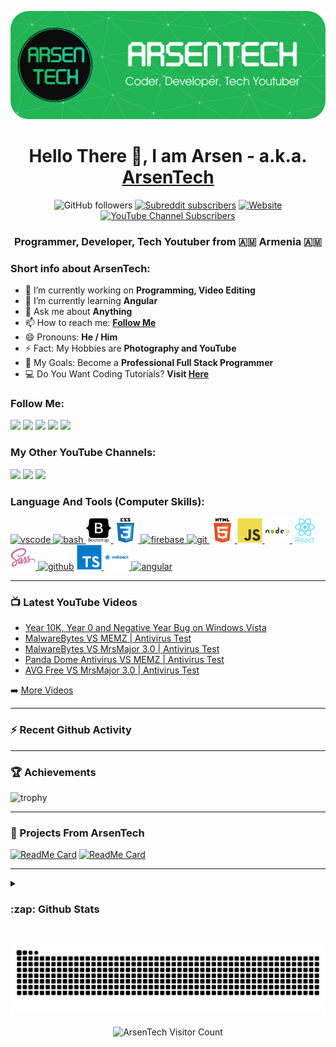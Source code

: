 ![Header](https://github.com/ArsenTech/ArsenTech/blob/main/assets/header-img.png)

<h1 align="center">Hello There 👋, I am Arsen - a.k.a. <a href="https://arsentech.github.io/">ArsenTech</a></h1>

<p align="center">
<img alt="GitHub followers" src="https://img.shields.io/github/followers/ArsenTech?color=black&label=Github%20Followers&logo=Github&logoColor=white&style=for-the-badge">
<a href="https://www.reddit.com/r/ArsenTech" target="_blank"><img alt="Subreddit subscribers" src="https://img.shields.io/reddit/subreddit-subscribers/ArsenTech?style=for-the-badge" /></a>
<a href="https://arsentech.github.io" target="_blank"><img alt="Website" src="https://img.shields.io/website?down_color=dc3545&down_message=Offline&label=ArsenTech%27s%20Website&style=for-the-badge&up_color=22b455&up_message=Online&url=https%3A%2F%2Farsentech.github.io"></a>
<a href="https://www.youtube.com/channel/UCrtH0g6NE8tW5VIEgDySYtg" target="_blank"><img alt="YouTube Channel Subscribers" src="https://img.shields.io/youtube/channel/subscribers/UCrtH0g6NE8tW5VIEgDySYtg?color=ff0000&style=for-the-badge"></a>
</p>

<h3 align="center">Programmer, Developer, Tech Youtuber from 🇦🇲 Armenia 🇦🇲</h3>

### Short info about ArsenTech:
- 🔭 I’m currently working on **Programming, Video Editing**
- 🌱 I’m currently learning **Angular**
- 💬 Ask me about **Anything**
- 📫 How to reach me: **[Follow Me](#follow-me)**
- 😄 Pronouns: **He / Him**
- ⚡ Fact: My Hobbies are **Photography and YouTube**
- 🥅 My Goals: Become a **Professional Full Stack Programmer**
- 💻 Do You Want Coding Tutorials? **Visit [Here](https://www.youtube.com/channel/UCl52C6cFR1McvN1fAdsxdkA)**

### Follow Me:
<a href="https://www.youtube.com/channel/UCrtH0g6NE8tW5VIEgDySYtg" target="_blank"><img src="https://img.shields.io/badge/ArsenTech%20-222222.svg?&style=for-the-badge&logo=YouTube&logoColor=%23FF0000"/></a>
<a href="https://scratch.mit.edu/users/ArsenTech/" target="_blank"><img src="https://img.shields.io/badge/-ArsenTech-222222?style=for-the-badge&logo=scratch&logoColor=orange"></a>
<a href="https://www.reddit.com/user/ArsenTech" target="_blank"><img src="https://img.shields.io/badge/-ArsenTech-222222?style=for-the-badge&logo=reddit&logoColor=FF4500"></a>
<a href="https://codepen.io/ArsenJS" target="_blank"><img src="https://img.shields.io/badge/-ArsenJS-222222?style=for-the-badge&logo=codepen&logoColor=white"></a>
<a href="https://www.deviantart.com/arsen2005" target="_blank"><img src="https://img.shields.io/badge/-Arsen2005-222222?style=for-the-badge&logo=deviantart&logoColor=05cc46"></a>

### My Other YouTube Channels:
<a href="https://www.youtube.com/channel/UCvLf-YuBTmfSrB47_YARHsA" target="_blank"><img src="https://img.shields.io/badge/ArsenTech%20Shorts-222222.svg?&style=for-the-badge&logo=YouTube&logoColor=%23FF0000"/></a>
<a href="https://www.youtube.com/channel/UChjvr_TFywsE23UPlwd-wFQ" target="_blank"><img src="https://img.shields.io/badge/More%20ArsenTech-222222.svg?&style=for-the-badge&logo=YouTube&logoColor=%23FF0000"/></a>
<a href="https://www.youtube.com/channel/UCl52C6cFR1McvN1fAdsxdkA" target="_blank"><img src="https://img.shields.io/badge/Coding%20With%20ArsenTech-222222.svg?&style=for-the-badge&logo=YouTube&logoColor=%23FF0000"/></a>

### Language And Tools (Computer Skills):
<p align="left"> <a href="https://code.visualstudio.com/" target="_blank" rel="noreferrer"><img src="https://user-images.githubusercontent.com/62609185/97418448-43ae2200-1922-11eb-8906-bb03fdf14932.png" alt="vscode" width="40" height="40"/></a><a href="https://www.gnu.org/software/bash/" target="_blank" rel="noreferrer"> <img src="https://www.vectorlogo.zone/logos/gnu_bash/gnu_bash-icon.svg" alt="bash" width="40" height="40"/> </a> <a href="https://getbootstrap.com" target="_blank" rel="noreferrer"> <img src="https://raw.githubusercontent.com/devicons/devicon/master/icons/bootstrap/bootstrap-plain-wordmark.svg" alt="bootstrap" width="40" height="40"/> </a> <a href="https://www.w3schools.com/css/" target="_blank" rel="noreferrer"> <img src="https://raw.githubusercontent.com/devicons/devicon/master/icons/css3/css3-original-wordmark.svg" alt="css3" width="40" height="40"/> </a> <a href="https://firebase.google.com/" target="_blank" rel="noreferrer"> <img src="https://www.vectorlogo.zone/logos/firebase/firebase-icon.svg" alt="firebase" width="40" height="40"/> </a> <a href="https://git-scm.com/" target="_blank" rel="noreferrer"> <img src="https://www.vectorlogo.zone/logos/git-scm/git-scm-icon.svg" alt="git" width="40" height="40"/> </a> <a href="https://www.w3.org/html/" target="_blank" rel="noreferrer"> <img src="https://raw.githubusercontent.com/devicons/devicon/master/icons/html5/html5-original-wordmark.svg" alt="html5" width="40" height="40"/> </a> <a href="https://developer.mozilla.org/en-US/docs/Web/JavaScript" target="_blank" rel="noreferrer"> <img src="https://raw.githubusercontent.com/devicons/devicon/master/icons/javascript/javascript-original.svg" alt="javascript" width="40" height="40"/> </a> <a href="https://nodejs.org" target="_blank" rel="noreferrer"> <img src="https://raw.githubusercontent.com/devicons/devicon/master/icons/nodejs/nodejs-original-wordmark.svg" alt="nodejs" width="40" height="40"/> </a> <a href="https://reactjs.org/" target="_blank" rel="noreferrer"> <img src="https://raw.githubusercontent.com/devicons/devicon/master/icons/react/react-original-wordmark.svg" alt="react" width="40" height="40"/> </a> <a href="https://sass-lang.com" target="_blank" rel="noreferrer"> <img src="https://raw.githubusercontent.com/devicons/devicon/master/icons/sass/sass-original.svg" alt="sass" width="40" height="40"/> </a> <a href="https://github.com/ArsenTech" target="_blank" rel="noreferrer"><img src="https://cdn.jsdelivr.net/gh/devicons/devicon/icons/github/github-original.svg" alt="github" width="40" height="40"/></a>
  <a href="https://www.typescriptlang.org/" target="_blank" rel="noreferrer"> <img src="https://raw.githubusercontent.com/devicons/devicon/master/icons/typescript/typescript-original.svg" alt="typescript" width="40" height="40"/> </a> <a href="https://webpack.js.org" target="_blank" rel="noreferrer"> <img src="https://raw.githubusercontent.com/devicons/devicon/d00d0969292a6569d45b06d3f350f463a0107b0d/icons/webpack/webpack-original-wordmark.svg" alt="webpack" width="40" height="40"/> </a><a href="https://angular.io" target="_blank" rel="noreferrer"> <img src="https://angular.io/assets/images/logos/angular/angular.svg" alt="angular" width="40" height="40"/> </a></p>

---

### :tv: Latest YouTube Videos

<!-- YOUTUBE:START -->
- [Year 10K, Year 0 and Negative Year Bug on Windows Vista](https://www.youtube.com/watch?v=LVdeAHFuFkI)
- [MalwareBytes VS MEMZ | Antivirus Test](https://www.youtube.com/watch?v=ReaLbY3GeMY)
- [MalwareBytes VS MrsMajor 3.0 | Antivirus Test](https://www.youtube.com/watch?v=GJ2vxYurGnY)
- [Panda Dome Antivirus VS MEMZ | Antivirus Test](https://www.youtube.com/watch?v=RniTNvG-bjo)
- [AVG Free VS MrsMajor 3.0 | Antivirus Test](https://www.youtube.com/watch?v=sfn7YYGfDOA)
<!-- YOUTUBE:END -->

➡️ [More Videos](https://www.youtube.com/c/ArsenTech)

---

### :zap: Recent Github Activity

<!--START_SECTION:activity-->
<!--END_SECTION:activity-->

---

### :trophy: Achievements
![trophy](https://github-profile-trophy.vercel.app/?username=arsentech&margin-w=5&margin-h=5)

---

### 📘 Projects From ArsenTech
[![ReadMe Card](https://github-readme-stats-sigma-five.vercel.app/api/pin/?username=ArsenTech&repo=arsentech.github.io&count_private=true)](https://github.com/ArsenTech/arsentech.github.io)
[![ReadMe Card](https://github-readme-stats-sigma-five.vercel.app/api/pin/?username=ArsenTech&repo=downloads&count_private=true)](https://github.com/ArsenTech/downloads)

---

<details>
  <summary><h3>:zap: Github Stats</h3></summary>
  <img alt="ArsenTech's Github Stats" src="https://github-readme-stats-sigma-five.vercel.app/api?username=ArsenTech&show_icons=true&hide_border=true&theme=vue&count_private=true" />
  <img alt="Top Languages" src="https://github-readme-stats-sigma-five.vercel.app/api/top-langs/?username=ArsenTech&layout=compact&theme=vue&count_private=true" />
  <img alt="Current Streak" src="https://github-readme-streak-stats.herokuapp.com/?user=arsentech&theme=vue" alt="arsentech" />
</details>

![snake gif](https://github.com/ArsenTech/ArsenTech/blob/output/github-contribution-grid-snake.svg)
---

<p align="center">
  <img src="https://profile-counter.glitch.me/ArsenTech/count.svg" alt="ArsenTech Visitor Count" />
</p>
